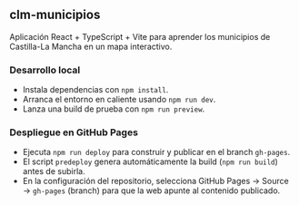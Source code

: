 ## clm-municipios

Aplicación React + TypeScript + Vite para aprender los municipios de Castilla-La Mancha en un mapa interactivo.

### Desarrollo local

- Instala dependencias con `npm install`.
- Arranca el entorno en caliente usando `npm run dev`.
- Lanza una build de prueba con `npm run preview`.

### Despliegue en GitHub Pages

- Ejecuta `npm run deploy` para construir y publicar en el branch `gh-pages`.
- El script `predeploy` genera automáticamente la build (`npm run build`) antes de subirla.
- En la configuración del repositorio, selecciona GitHub Pages → Source → `gh-pages` (branch) para que la web apunte al contenido publicado.
